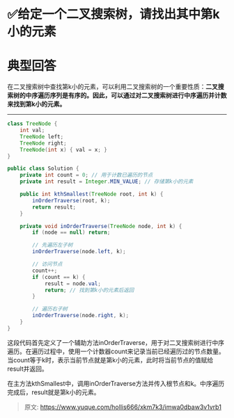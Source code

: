 # ✅给定一个二叉搜索树，请找出其中第k小的元素

# 典型回答


在二叉搜索树中查找第k小的元素，可以利用二叉搜索树的一个重要性质：**二叉搜索树的中序遍历序列是有序的。因此，可以通过对二叉搜索树进行中序遍历并计数来找到第k小的元素。**

****

```java
class TreeNode {
    int val;
    TreeNode left;
    TreeNode right;
    TreeNode(int x) { val = x; }
}

public class Solution {
    private int count = 0; // 用于计数已遍历的节点
    private int result = Integer.MIN_VALUE; // 存储第k小的元素

    public int kthSmallest(TreeNode root, int k) {
        inOrderTraverse(root, k);
        return result;
    }

    private void inOrderTraverse(TreeNode node, int k) {
        if (node == null) return;

        // 先遍历左子树
        inOrderTraverse(node.left, k);

        // 访问节点
        count++;
        if (count == k) {
            result = node.val;
            return; // 找到第k小的元素后返回
        }

        // 遍历右子树
        inOrderTraverse(node.right, k);
    }
}

```



这段代码首先定义了一个辅助方法inOrderTraverse，用于对二叉搜索树进行中序遍历。在遍历过程中，使用一个计数器count来记录当前已经遍历过的节点数量。当count等于k时，表示当前节点就是第k小的元素，此时将当前节点的值赋给result并返回。



在主方法kthSmallest中，调用inOrderTraverse方法并传入根节点和k。中序遍历完成后，result就是第k小的元素。



> 原文: <https://www.yuque.com/hollis666/xkm7k3/imwa0dbaw3v1vrb1>